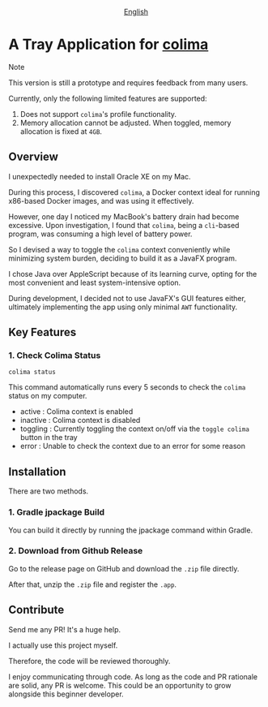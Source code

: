 <p align="center">
<a href="https://github.com/blu3fishez/colima-tray/blob/main/docs/README.en.md">English</a>
</p>

# A Tray Application for [colima](https://github.com/abiosoft/colima)

> [!NOTE]
>
> This version is still a prototype and requires feedback from many users.
>
> Currently, only the following limited features are supported:
>
> 1. Does not support `colima`'s profile functionality.
> 2. Memory allocation cannot be adjusted. When toggled, memory allocation is fixed at `4GB`.
>

## Overview

I unexpectedly needed to install Oracle XE on my Mac.

During this process, I discovered `colima`, a Docker context ideal for running x86-based Docker images, and was using it
effectively.

However, one day I noticed my MacBook's battery drain had become excessive. Upon investigation, I found that `colima`,
being a `cli`-based program, was consuming a high level of battery power.

So I devised a way to toggle the `colima` context conveniently while minimizing system burden, deciding to build it as a
JavaFX program.

I chose Java over AppleScript because of its learning curve, opting for the most convenient and least system-intensive
option.

During development, I decided not to use JavaFX's GUI features either, ultimately implementing the app using only
minimal `AWT` functionality.

## Key Features

### 1. Check Colima Status

```
colima status
```

This command automatically runs every 5 seconds to check the `colima` status on my computer.

- active : Colima context is enabled
- inactive : Colima context is disabled
- toggling : Currently toggling the context on/off via the `toggle colima` button in the tray
- error : Unable to check the context due to an error for some reason

## Installation

There are two methods.

### 1. Gradle jpackage Build

You can build it directly by running the jpackage command within Gradle.

### 2. Download from Github Release

Go to the release page on GitHub and download the `.zip` file directly.

After that, unzip the `.zip` file and register the `.app`.

## Contribute

Send me any PR! It's a huge help.

I actually use this project myself.

Therefore, the code will be reviewed thoroughly.

I enjoy communicating through code.
As long as the code and PR rationale are solid, any PR is welcome.
This could be an opportunity to grow alongside this beginner developer.